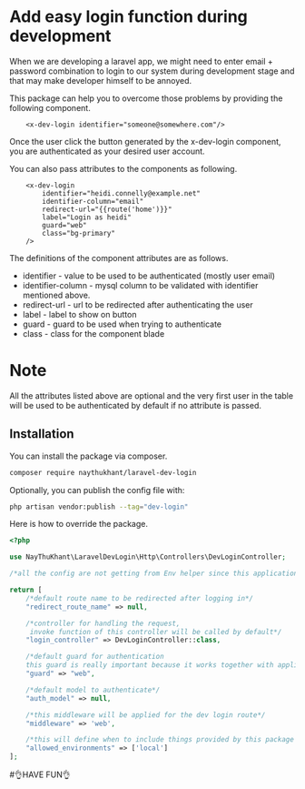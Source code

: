# Add easy login function during development

When we are developing a laravel app, we might need to enter email + password combination to login to our system during
development stage and that may make developer himself to be annoyed.

This package can help you to overcome those problems by providing the following component.

```blade
    <x-dev-login identifier="someone@somewhere.com"/>
```

Once the user click the button generated by the x-dev-login component, you are authenticated as your desired user
account.

You can also pass attributes to the components as following.

```blade
    <x-dev-login 
        identifier="heidi.connelly@example.net"
        identifier-column="email" 
        redirect-url="{{route('home')}}"
        label="Login as heidi"
        guard="web"
        class="bg-primary"
    />
```

The definitions of the component attributes are as follows.

- identifier - value to be used to be authenticated (mostly user email)
- identifier-column - mysql column to be validated with identifier mentioned above.
- redirect-url - url to be redirected after authenticating the user
- label - label to show on button
- guard - guard to be used when trying to authenticate
- class - class for the component blade

# Note

All the attributes listed above are optional and the very first user in the table will be used to be authenticated by
default if no attribute is passed.

## Installation

You can install the package via composer.

```bash
composer require naythukhant/laravel-dev-login
```

Optionally, you can publish the config file with:

```bash
php artisan vendor:publish --tag="dev-login"
```

Here is how to override the package.

```php
<?php

use NayThuKhant\LaravelDevLogin\Http\Controllers\DevLoginController;

/*all the config are not getting from Env helper since this application should not be messing up the env file*/

return [
    /*default route name to be redirected after logging in*/
    "redirect_route_name" => null,

    /*controller for handling the request,
     invoke function of this controller will be called by default*/
    "login_controller" => DevLoginController::class,

    /*default guard for authentication
    this guard is really important because it works together with application authentication config*/
    "guard" => "web",

    /*default model to authenticate*/
    "auth_model" => null,

    /*this middleware will be applied for the dev login route*/
    "middleware" => 'web',

    /*this will define when to include things provided by this package to be included*/
    "allowed_environments" => ['local']
];

```
#👌HAVE FUN👌


